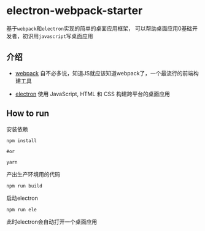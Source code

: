 # electron-webpack-starter
基于`webpack`和`electron`实现的简单的桌面应用框架，
可以帮助桌面应用0基础开发者，初识用`javascript`写桌面应用

## 介绍

-  [webpack](https://github.com/webpack/webpack) 自不必多说，知道JS就应该知道webpack了，一个最流行的前端构建工具

-  [electron](https://github.com/electron/electron) 使用 JavaScript, HTML 和 CSS 构建跨平台的桌面应用


## How to run

安装依赖
```
npm install

#or

yarn
```

产出生产环境用的代码
```
npm run build
```

启动electron
```
npm run ele
```

此时electron会自动打开一个桌面应用
